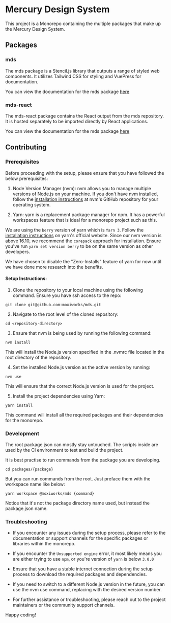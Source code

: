 # Mercury Design System

This project is a Monorepo containing the multiple packages that make up the Mercury Design System.
## Packages 

### mds

The mds package is a Stencil.js library that outputs a range of styled web components. It utilizes Tailwind CSS for styling and VuePress for documentation.

You can view the documentation for the mds package [here](./packages/mds/README.md)

### mds-react

The mds-react package contains the React output from the mds repository. It is hosted separately to be imported directly by React applications.

You can view the documentation for the mds package [here](./packages/mds-react/README.md)

## Contributing

### Prerequisites

Before proceeding with the setup, please ensure that you have followed the below prerequisites:

1. Node Version Manager (nvm): nvm allows you to manage multiple versions of Node.js on your machine. If you don't have nvm installed, follow the [installation instructions](https://github.com/nvm-sh/nvm) at nvm's GitHub repository for your operating system.

2. Yarn: yarn is a replacement package manager for npm. It has a powerful workspaces feature that is ideal for a monorepo project such as this. 

We are using the `berry` version of yarn which is `Yarn 3`. Follow the [installation instructions](https://yarnpkg.com/getting-started/install) on yarn's official website. Since our nvm version is above 16.10, we recommend the `corepack` approach for installation. Ensure you've run `yarn set version berry` to be on the same version as other developers.

We have chosen to disable the "Zero-Installs" feature of yarn for now until we have done more research into the benefits.

#### Setup Instructions:
1. Clone the repository to your local machine using the following command. Ensure you have ssh access to the repo:
```shell
git clone git@github.com:moxiworks/mds.git
```
2. Navigate to the root level of the cloned repository:
```shell
cd <repository-directory>
```
3. Ensure that nvm is being used by running the following command:
```shell
nvm install
```
This will install the Node.js version specified in the .nvmrc file located in the root directory of the repository.

4. Set the installed Node.js version as the active version by running:
```shell
nvm use
```
This will ensure that the correct Node.js version is used for the project.

5. Install the project dependencies using Yarn:
```shell
yarn install
```
This command will install all the required packages and their dependencies for the monorepo.

### Development
The root package.json can mostly stay untouched. The scripts inside are used by the CI environment to test and build the project.

It is best practise to run commands from the package you are developing. 
```shell
cd packages/{package}
```

But you can run commands from the root. Just preface them with the workspace name like below:
```shell
yarn workspace @moxiworks/mds {command}
```
Notice that it's not the package directory name used, but instead the package.json name.

### Troubleshooting

- If you encounter any issues during the setup process, please refer to the documentation or support channels for the specific packages or libraries within the monorepo.

- If you encounter the `Unsupported engine` error, it most likely means you are either trying to use `npm`, or you're version of `yarn` is below `3.0.0`

- Ensure that you have a stable internet connection during the setup process to download the required packages and dependencies.

- If you need to switch to a different Node.js version in the future, you can use the nvm use <node-version> command, replacing <node-version> with the desired version number.

- For further assistance or troubleshooting, please reach out to the project maintainers or the community support channels.

Happy coding!